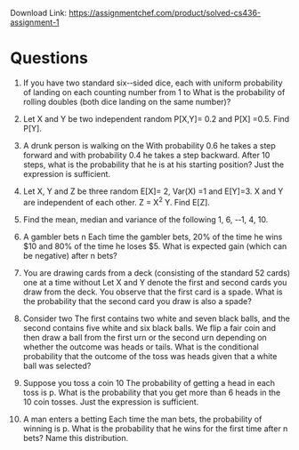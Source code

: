 Download Link: https://assignmentchef.com/product/solved-cs436-assignment-1
<br>
<h1>Questions</h1>

<ol>

 <li>If     you      have     two      standard         six-­‐sided       dice,     each     with     uniform           probability         of        landing             on        each     counting          number           from     1          to               What               is         the       probability      of        rolling             doubles           (both    dice     landing            on        the       same    number)?</li>

</ol>




<ol start="2">

 <li>Let    X          and      Y          be        two      independent               random                   P[X,Y]=               0.2       and      P[X]     =0.5.    Find     P[Y].</li>

</ol>

<ol start="3">

 <li>A    drunk              person            is          walking           on        the          With    probability        0.6       he        takes    a          step     forward          and      with     probability     0.4    he        takes    a          step     backward.       After    10        steps,               what    is          the       probability        that      he        is          at         his       starting           position?         Just      the       expression        is          sufficient.</li>

</ol>




<ol start="4">

 <li>Let    X,         Y          and      Z          be        three    random                   E[X]=               2,    Var(X)             =1        and      E[Y]=3.            X          and      Y          are       independent               of    each    other.              Z          =          X<sup>2</sup>         Y.         Find     E[Z].</li>

</ol>




<ol start="5">

 <li>Find    the       mean,              median            and      variance          of         the       following                   1,         6,         -­‐1,      4,         10.</li>

</ol>




<ol start="6">

 <li>A    gambler         bets     n                        Each    time     the       gambler          bets,    20%       of         the       time     he        wins    $10      and      80%    of         the       time     he        loses       $5.       What    is          expected         gain     (which             can      be        negative)        after       n         bets?</li>

</ol>




<ol start="7">

 <li>You    are       drawing          cards    from    a          deck    (consisting      of         the       standard    52        cards)             one      at         a          time     without                                     Let    X          and      Y          denote            the       first     and      second            cards    you      draw    from       the       deck.    You      observe          that      the       first     card     is          a          spade.    What    is          the       probability     that      the       second            card     you      draw    is          also        a          spade?</li>

</ol>




<ol start="8">

 <li>Consider    two         The      first     contains          two      white               and      seven    black    balls,    and      the       second            contains          five      white               and      six        black      balls.    We       flip       a          fair      coin     and      then     draw    a          ball      from    the    first     urn      or        the       second            urn      depending      on        whether          the       outcome             was      heads              or         tails.     What               is          the       conditional     probability         that      the      outcome         of         the       toss     was      heads              given    that         a          white               ball      was      selected?</li>

</ol>




<ol start="9">

 <li>Suppose    you      toss     a          coin     10                      The      probability     of         getting    a          head    in         each    toss     is          p.         What    is          the       probability     that         you      get       more    than     6          heads              in         the       10        coin     tosses.    Just      the       expression     is          sufficient.</li>

</ol>




<ol start="10">

 <li>A    man     enters             a          betting                           Each    time     the       man        bets,    the       probability     of         winning           is          p.         What    is          the       probability        that      he        wins    for       the       first     time     after    n          bets?    Name    this      distribution.</li>

</ol>














